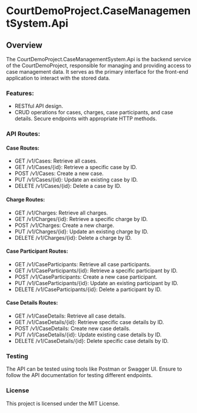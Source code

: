# CourtDemoProject.CaseManagementSystem.Api

## Overview
The CourtDemoProject.CaseManagementSystem.Api is the backend service of the CourtDemoProject, responsible for managing and providing access to case management data. It serves as the primary interface for the front-end application to interact with the stored data.

### Features:

- RESTful API design.
- CRUD operations for cases, charges, case participants, and case details.
Secure endpoints with appropriate HTTP methods.

### API Routes:

#### Case Routes:
- GET /v1/Cases: Retrieve all cases.
- GET /v1/Cases/{id}: Retrieve a specific case by ID.
- POST /v1/Cases: Create a new case.
- PUT /v1/Cases/{id}: Update an existing case by ID.
- DELETE /v1/Cases/{id}: Delete a case by ID.

#### Charge Routes:
- GET /v1/Charges: Retrieve all charges.
- GET /v1/Charges/{id}: Retrieve a specific charge by ID.
- POST /v1/Charges: Create a new charge.
- PUT /v1/Charges/{id}: Update an existing charge by ID.
- DELETE /v1/Charges/{id}: Delete a charge by ID.

#### Case Participant Routes:
- GET /v1/CaseParticipants: Retrieve all case participants.
- GET /v1/CaseParticipants/{id}: Retrieve a specific participant by ID.
- POST /v1/CaseParticipants: Create a new case participant.
- PUT /v1/CaseParticipants/{id}: Update an existing participant by ID.
- DELETE /v1/CaseParticipants/{id}: Delete a participant by ID.

#### Case Details Routes:
- GET /v1/CaseDetails: Retrieve all case details.
- GET /v1/CaseDetails/{id}: Retrieve specific case details by ID.
- POST /v1/CaseDetails: Create new case details.
- PUT /v1/CaseDetails/{id}: Update existing case details by ID.
- DELETE /v1/CaseDetails/{id}: Delete specific case details by ID.

### Testing
The API can be tested using tools like Postman or Swagger UI.
Ensure to follow the API documentation for testing different endpoints.

### License
This project is licensed under the MIT License.